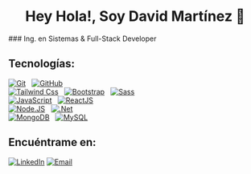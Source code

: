 <h1 align="center">Hey Hola!, Soy David Martínez 👋</h1>
### Ing. en Sistemas & Full-Stack Developer


## Tecnologías:
[![Git](https://img.shields.io/badge/Git-F54D27?style=for-the-badge&logo=git&logoColor=white&labelColor=101010)]()
&nbsp;
[![GitHub](https://img.shields.io/badge/GitHub-010409?style=for-the-badge&logo=github&logoColor=white&labelColor=101010)]()
</br>
[![Tailwind Css](https://img.shields.io/badge/TailwindCss-38BDF8?style=for-the-badge&logo=tailwindcss&logoColor=white&labelColor=101010)]()
&nbsp;
[![Bootstrap](https://img.shields.io/badge/Bootstrap-7B11F8?style=for-the-badge&logo=bootstrap&logoColor=white&labelColor=101010)]()
&nbsp;
[![Sass](https://img.shields.io/badge/Sass-CF649A?style=for-the-badge&logo=sass&logoColor=white&labelColor=101010)]()
</br>
[![JavaScript](https://img.shields.io/badge/JavaScript-F7DF1E?style=for-the-badge&logo=javascript&logoColor=white&labelColor=101010)]()
&nbsp;
[![ReactJS](https://img.shields.io/badge/-ReactJs-61DAFB?style=for-the-badge&logo=react&logoColor=white&labelColor=101010)]()
</br>
[![Node.JS](https://img.shields.io/badge/Node.JS-339933?style=for-the-badge&logo=node.js&logoColor=white&labelColor=101010)]()
&nbsp;
[![.Net](https://img.shields.io/badge/.NET-7111ED?style=for-the-badge&logo=.net&logoColor=white&labelColor=101010)]()
</br>
[![MongoDB](https://img.shields.io/badge/MongoDB-47A248?style=for-the-badge&logo=mongodb&logoColor=white&labelColor=101010)]()
&nbsp;
[![MySQL](https://img.shields.io/badge/MySQL-4479A1?style=for-the-badge&logo=mysql&logoColor=white&labelColor=101010)]()
<!--[![Firebase](https://img.shields.io/badge/Firebase-FFCA28?style=for-the-badge&logo=firebase&logoColor=white&labelColor=101010)]()-->
<!--[![AWS](https://img.shields.io/badge/AWS-232F3E?style=for-the-badge&logo=amazon-aws&logoColor=white&labelColor=101010)]() -->
<!--[![Google_Cloud](https://img.shields.io/badge/Google_Cloud-4285F4?style=for-the-badge&logo=googlecloud&logoColor=white&labelColor=101010)]() -->

## Encuéntrame en:
[![LinkedIn](https://img.shields.io/badge/LinkedIn-David_Martínez-0077B5?style=for-the-badge&logo=linkedin&logoColor=white&labelColor=101010)](https://www.linkedin.com/in/david-martinez-bravo)
[![Email](https://img.shields.io/badge/davidf.martinez.br@gmail.com-email_personal-D14836?style=for-the-badge&logo=gmail&logoColor=white&labelColor=101010)](mailto:davidf.martinez.br@gmail.com)
<!-- [![Web](https://img.shields.io/badge/Web-dmzdev.com-14a1f0?style=for-the-badge&logo=dev.to&logoColor=white&labelColor=101010)](https://dmzdev.com) -->
